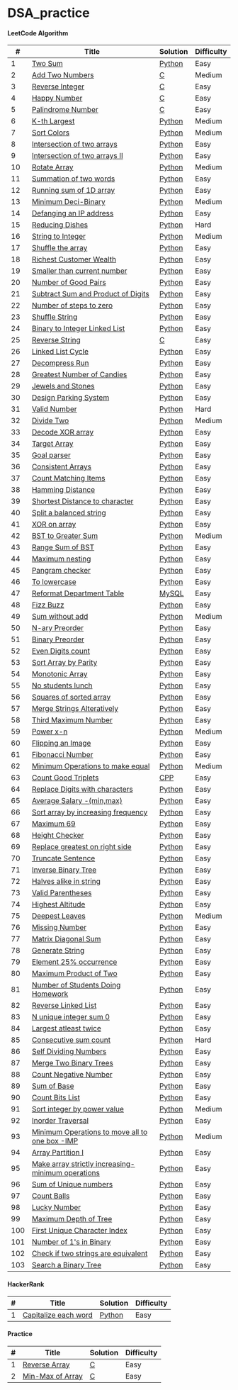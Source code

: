 # DSA_practice

#### LeetCode Algorithm

| # | Title | Solution | Difficulty |
|---| ----- | -------- | ---------- |
|1|[Two Sum](https://leetcode.com/problems/two-sum/) | [Python](./Two_Sum.py)|Easy|
|2|[Add Two Numbers](https://leetcode.com/problems/add-two-numbers/) | [C](./Add_Two_number.c)|Medium|
|3|[Reverse Integer](https://leetcode.com/problems/reverse-integer/) | [C](./Reverse_Integer.c)|Easy|
|4|[Happy Number](https://leetcode.com/problems/happy-number/)| [C](./Happy_Number.c)|Easy|
|5|[Palindrome Number](https://leetcode.com/problems/palindrome-number/)| [C](./Palindrome_Number.c)|Easy|
|6|[K-th Largest](https://leetcode.com/problems/kth-largest-element-in-an-array/)| [Python](./kth_largest.py)|Medium|
|7|[Sort Colors](https://leetcode.com/problems/sort-colors/)| [Python](./Sort_Colors.py)|Medium|
|8|[Intersection of two arrays](https://leetcode.com/problems/intersection-of-two-arrays/)| [Python](./Intersection_Two_Arrays_No_Dup.py)|Easy|
|9|[Intersection of two arrays II](https://leetcode.com/problems/intersection-of-two-arrays-ii/submissions/)| [Python](./Intersection_Two_Arrays_2.py)|Easy|
|10|[Rotate Array](https://leetcode.com/problems/rotate-array/)| [Python](./Rotate_Array.py)|Medium|
|11|[Summation of two words](https://leetcode.com/problems/check-if-word-equals-summation-of-two-words/)| [Python](./Summation_of_two_words.py)|Easy|
|12|[Running sum of 1D array](https://leetcode.com/problems/running-sum-of-1d-array/)| [Python](./Running_Sum_Array.py)|Easy|
|13|[Minimum Deci-Binary](https://leetcode.com/problems/partitioning-into-minimum-number-of-deci-binary-numbers/)| [Python](./Minimum_DeciBinary.py)|Medium|
|14|[Defanging an IP address](https://leetcode.com/problems/defanging-an-ip-address/)| [Python](./Defanging_IP_Address.py)|Easy|
|15|[Reducing Dishes](https://leetcode.com/problems/reducing-dishes/)| [Python](./Reducing_Dishes.py)|Hard|
|16|[String to Integer](https://leetcode.com/problems/string-to-integer-atoi/)| [Python](./string_to_atoi.py)|Medium|
|17|[Shuffle the array](https://leetcode.com/problems/shuffle-the-array/) | [Python](./Shuffle_the_array.py)|Easy|
|18|[Richest Customer Wealth](https://leetcode.com/problems/richest-customer-wealth/) | [Python](./Richest_Customer_Wealth.py)|Easy|
|19|[Smaller than current number](https://leetcode.com/problems/how-many-numbers-are-smaller-than-the-current-number/) | [Python](./Smaller_than_current_number.py)|Easy|
|20|[Number of Good Pairs](https://leetcode.com/problems/number-of-good-pairs/) | [Python](./Good_Pairs.py)|Easy|
|21|[Subtract Sum and Product of Digits](https://leetcode.com/problems/subtract-the-product-and-sum-of-digits-of-an-integer/) | [Python](./Sub_Pdt_Sum.py)|Easy|
|22|[Number of steps to zero](https://leetcode.com/problems/number-of-steps-to-reduce-a-number-to-zero/) | [Python](./Number_of_steps_zero.py)|Easy|
|23|[Shuffle String](https://leetcode.com/problems/shuffle-string/) | [Python](./Shuffling_String.py)|Easy|
|24|[Binary to Integer Linked List](https://leetcode.com/problems/convert-binary-number-in-a-linked-list-to-integer/) | [Python](./Binary_Int_LL.py)|Easy|
|25|[Reverse String](https://leetcode.com/problems/reverse-string/) | [C](./Reverse_String.c)|Easy|
|26|[Linked List Cycle](https://leetcode.com/problems/linked-list-cycle/) | [Python](./Linked_List_Cycle.py)|Easy|
|27|[Decompress Run](https://leetcode.com/problems/decompress-run-length-encoded-list/) | [Python](./Decompress_Run.py)|Easy|
|28|[Greatest Number of Candies](https://leetcode.com/problems/kids-with-the-greatest-number-of-candies/) | [Python](./Kids_With_greatest.py)|Easy|
|29|[Jewels and Stones](https://leetcode.com/problems/jewels-and-stones/submissions/) | [Python](./Jewels_Stones.py)|Easy|
|30|[Design Parking System](https://leetcode.com/problems/design-parking-system/) | [Python](./Design_Parking.py)|Easy|
|31|[Valid Number](https://leetcode.com/problems/valid-number/) | [Python](./Valid_Number.py)|Hard|
|32|[Divide Two](https://leetcode.com/problems/divide-two-integers/)| [Python](./Divide_two.py)|Medium|
|33|[Decode XOR array](https://leetcode.com/problems/decode-xored-array/) | [Python](./Decode_XORed.py)|Easy|
|34|[Target Array](https://leetcode.com/problems/create-target-array-in-the-given-order/) | [Python](./Target_Arr.py)|Easy|
|35|[Goal parser](https://leetcode.com/problems/goal-parser-interpretation/) | [Python](./Goal_parser.py)|Easy|
|36|[Consistent Arrays](https://leetcode.com/problems/count-the-number-of-consistent-strings/) | [Python](./consistent_strings.py)|Easy|
|37|[Count Matching Items](https://leetcode.com/problems/count-items-matching-a-rule/) | [Python](./Count_Items_Match.py)|Easy|
|38|[Hamming Distance](https://leetcode.com/problems/hamming-distance/) | [Python](./Hamming_Dist.py)|Easy|
|39|[Shortest Distance to character](https://leetcode.com/problems/shortest-distance-to-a-character/) | [Python](./Shortest_Dist_to_char.py)|Easy|
|40|[Split a balanced string](https://leetcode.com/problems/split-a-string-in-balanced-strings/) | [Python](./Balanced_Str_Split.py)|Easy|
|41|[XOR on array](https://leetcode.com/problems/xor-operation-in-an-array/) | [Python](./Xor_array.py)|Easy|
|42|[BST to Greater Sum](https://leetcode.com/problems/binary-search-tree-to-greater-sum-tree/) | [Python](./BST_greater.py)|Medium|
|43|[Range Sum of BST](https://leetcode.com/problems/range-sum-of-bst/) | [Python](./Range_Sum_BST.py)|Easy|
|44|[Maximum nesting](https://leetcode.com/problems/maximum-nesting-depth-of-the-parentheses/) | [Python](./Maximum_Nesting.py)|Easy|
|45|[Pangram checker](https://leetcode.com/problems/check-if-the-sentence-is-pangram/) | [Python](./Panagram.py)|Easy|
|46|[To lowercase](https://leetcode.com/problems/to-lower-case/) | [Python](./To_Lower.py)|Easy|
|47|[Reformat Department Table](https://leetcode.com/problems/reformat-department-table/) | [MySQL](./Reformat_Dept_Table.txt)|Easy|
|48|[Fizz Buzz](https://leetcode.com/problems/fizz-buzz/) | [Python](./FizzzBuzz.py)|Easy|
|49|[Sum without add](https://leetcode.com/problems/sum-of-two-integers/) | [Python](./Sum_without_add.py)|Medium|
|50|[N-ary Preorder](https://leetcode.com/problems/n-ary-tree-preorder-traversal/) | [Python](./N-ary_Preorder.py)|Easy|
|51|[Binary Preorder](https://leetcode.com/problems/binary-tree-preorder-traversal/) | [Python](./Binary_Preorder.py)|Easy|
|52|[Even Digits count](https://leetcode.com/problems/find-numbers-with-even-number-of-digits/) | [Python](./Even_digits.py)|Easy|
|53|[Sort Array by Parity](https://leetcode.com/problems/sort-array-by-parity/) | [Python](./Array_Parity.py)|Easy|
|54|[Monotonic Array](https://leetcode.com/problems/monotonic-array/) | [Python](./Monotonic_Array.py)|Easy|
|55|[No students lunch](https://leetcode.com/problems/number-of-students-unable-to-eat-lunch/) | [Python](./No_Students_Lunch.py)|Easy|
|56|[Squares of sorted array](https://leetcode.com/problems/squares-of-a-sorted-array/) | [Python](./Sorted_Squares.py)|Easy|
|57|[Merge Strings Alteratively](https://leetcode.com/problems/merge-strings-alternately/) | [Python](./Merge_Sorted_Strings.py)|Easy|
|58|[Third Maximum Number](https://leetcode.com/problems/third-maximum-number/) | [Python](./Third_Max.py)|Easy|
|59|[Power x-n](https://leetcode.com/problems/powx-n/) | [Python](./Powx_n.py)|Medium|
|60|[Flipping an Image](https://leetcode.com/problems/flipping-an-image/) | [Python](./Flipping_Image.py)|Easy|
|61|[Fibonacci Number](https://leetcode.com/problems/fibonacci-number/) | [Python](./Fib_Num.py)|Easy|
|62|[Minimum Operations to make equal](https://leetcode.com/problems/minimum-operations-to-make-array-equal/) | [Python](./Minimum_Op_equal.py)|Medium|
|63|[Count Good Triplets](https://leetcode.com/problems/count-good-triplets/) | [CPP](./Good_Triplets.cpp)|Easy|
|64|[Replace Digits with characters](https://leetcode.com/problems/replace-all-digits-with-characters/) | [Python](./Replace_Dig_Alpha.py)|Easy|
|65|[Average Salary -(min,max)](https://leetcode.com/problems/average-salary-excluding-the-minimum-and-maximum-salary/) | [Python](./Average_Salary.py)|Easy|
|66|[Sort array by increasing frequency](https://leetcode.com/problems/sort-array-by-increasing-frequency/) | [Python](./Sor_increasing_order.py)|Easy|
|67|[Maximum 69](https://leetcode.com/problems/maximum-69-number/) | [Python](./Max_69.py)|Easy|
|68|[Height Checker](https://leetcode.com/problems/height-checker/) | [Python](./Height_Checker.py)|Easy|
|69|[Replace greatest on right side](https://leetcode.com/problems/replace-elements-with-greatest-element-on-right-side/) | [Python](./Replace_Elements_Right.py)|Easy|
|70|[Truncate Sentence](https://leetcode.com/problems/truncate-sentence/) | [Python](./Truncate_Sentence.py)|Easy|
|71|[Inverse Binary Tree](https://leetcode.com/problems/invert-binary-tree/) | [Python](./Inverse_Tree.py)|Easy|
|72|[Halves alike in string](https://leetcode.com/problems/determine-if-string-halves-are-alike/) | [Python](./Halves_alike.py)|Easy|
|73|[Valid Parentheses](https://leetcode.com/problems/valid-parentheses/) | [Python](./Valid_Parentheses.py)|Easy|
|74|[Highest Altitude](https://leetcode.com/problems/find-the-highest-altitude/) | [Python](./Highest_Altitude.py)|Easy|
|75|[Deepest Leaves](https://leetcode.com/problems/deepest-leaves-sum/) | [Python](./Highest_Altitude.py)|Medium|
|76|[Missing Number](https://leetcode.com/problems/missing-number/) | [Python](./Missing_Number.py)|Easy|
|77|[Matrix Diagonal Sum](https://leetcode.com/problems/matrix-diagonal-sum/) | [Python](./Matrix_Diagonal_Sum.py)|Easy|
|78|[Generate String](https://leetcode.com/problems/generate-a-string-with-characters-that-have-odd-counts/) | [Python](./Generate_String.py)|Easy|
|79|[Element 25% occurrence](https://leetcode.com/problems/element-appearing-more-than-25-in-sorted-array/) | [Python](./Elem_25_Occur.py)|Easy|
|80|[Maximum Product of Two](https://leetcode.com/problems/maximum-product-of-two-elements-in-an-array/) | [Python](./Max_Product_two.py)|Easy|
|81|[Number of Students Doing Homework](https://leetcode.com/problems/number-of-students-doing-homework-at-a-given-time/) | [Python](./Num_Students_Homework.py)|Easy|
|82|[Reverse Linked List](https://leetcode.com/problems/reverse-linked-list/) | [Python](./Reverse_Linked_List.py)|Easy|
|83|[N unique integer sum 0](https://leetcode.com/problems/find-n-unique-integers-sum-up-to-zero/) | [Python](./N_unique_integers_to_0.py)|Easy|
|84|[Largest atleast twice](https://leetcode.com/problems/largest-number-at-least-twice-of-others/) | [Python](./Largest_atleast_twice.py)|Easy|
|85|[Consecutive sum count](https://leetcode.com/problems/consecutive-numbers-sum/) | [Python](./Consecutive_Sum.py)|Hard|
|86|[Self Dividing Numbers](https://leetcode.com/problems/self-dividing-numbers/) | [Python](./Self_Dividing.py)|Easy|
|87|[Merge Two Binary Trees](https://leetcode.com/problems/merge-two-binary-trees/) | [Python](./Merge_Binary_Trees.py)|Easy|
|88|[Count Negative Number](https://leetcode.com/problems/count-negative-numbers-in-a-sorted-matrix/) | [Python](./Count_negative_num.py)|Easy|
|89|[Sum of Base](https://leetcode.com/problems/sum-of-digits-in-base-k/) | [Python](./Sum_Base.py)|Easy|
|90|[Count Bits List](https://leetcode.com/problems/counting-bits/) | [Python](./Count_Bit.py)|Easy|
|91|[Sort integer by power value](https://leetcode.com/problems/sort-integers-by-the-power-value/) | [Python](./Sort_Power_value.py)|Medium|
|92|[Inorder Traversal](https://leetcode.com/problems/binary-tree-inorder-traversal/) | [Python](./Inorder_Traversal.py)|Easy|
|93|[Minimum Operations to move all to one box -IMP](https://leetcode.com/problems/minimum-number-of-operations-to-move-all-balls-to-each-box/) | [Python](./Min_op_all_boxes.py)|Medium|
|94|[Array Partition I](https://leetcode.com/problems/array-partition-i/) | [Python](./Array_Pair.py)|Easy|
|95|[Make array strictly increasing-minimum operations](https://leetcode.com/problems/minimum-operations-to-make-the-array-increasing/) | [Python](./Min_Op_Strictly_Inc.py)|Easy|
|96|[Sum of Unique numbers](https://leetcode.com/problems/sum-of-unique-elements/) | [Python](./Sum_unique.py)|Easy|
|97|[Count Balls](https://leetcode.com/problems/maximum-number-of-balls-in-a-box/) | [Python](./Count_Balls.py)|Easy|
|98|[Lucky Number](https://leetcode.com/problems/lucky-numbers-in-a-matrix/) | [Python](./Lucky_Number.py)|Easy|
|99|[Maximum Depth of Tree](https://leetcode.com/problems/maximum-depth-of-binary-tree/) | [Python](./Max_Depth_Tree.py)|Easy|
|100|[First Unique Character Index](https://leetcode.com/problems/first-unique-character-in-a-string/) | [Python](./First_Unique_Char_Index.py)|Easy|
|101|[Number of 1's in Binary](https://leetcode.com/problems/number-of-1-bits/) | [Python](./Hamming_Weight.py)|Easy|
|102|[Check if two strings are equivalent](https://leetcode.com/problems/check-if-two-string-arrays-are-equivalent/) | [Python](./Check_strings_equivalent.py)|Easy|
|103|[Search a Binary Tree](https://leetcode.com/problems/search-in-a-binary-search-tree/) | [Python](./Search_Binary.py)|Easy|

#### HackerRank
| # | Title | Solution | Difficulty |
|---| ----- | -------- | ---------- |
|1|[Capitalize each word](https://www.hackerrank.com/challenges/capitalize/problem) | [Python](./Capitalize.py)|Easy|

#### Practice
| # | Title | Solution | Difficulty |
|---| ----- | -------- | ---------- |
|1|[Reverse Array](https://www.geeksforgeeks.org/write-a-program-to-reverse-an-array-or-string/) | [C](./Reverse_Array.c)|Easy|
|2|[Min-Max of Array](https://www.geeksforgeeks.org/maximum-and-minimum-in-an-array/) | [C](./Find_Min_Max_array.c)|Easy|
